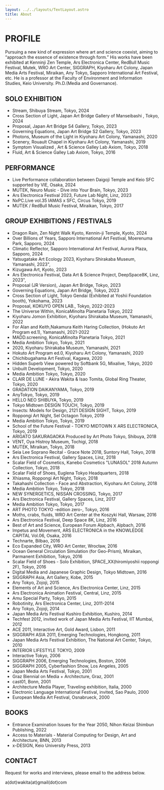 ```yaml
---
layout: ../../layouts/TextLayout.astro
title: About
---
```


# PROFILE

Pursuing a new kind of expression where art and science coexist, aiming to “approach the essence of existence through form.” His works have been exhibited at Kenninji Zen Temple, Ars Electronica Center, RedBull Music Festival, Mutek, WRO Art Center, SIGGRAPH, Kiyoharu Art Colony, Japan Media Arts Festival, Miraikan, Any Tokyo, Sapporo International Art Festival, etc. He is a professor at the Faculty of Environment and Information Studies, Keio University. Ph.D.(Media and Governance).

## SOLO EXHIBITION

- Stream, Shibuya Stream, Tokyo, 2024
- Cross Section of Light, Japan Art Bridge Gallery of Manseibashi , Tokyo, 2024
- Proposal, Japan Art Bridge S4 Gallery, Tokyo, 2023
- Governing Equations, Japan Art Bridge S2 Gallery, Tokyo, 2023
- Photons, Museum of the Light in Kiyoharu Art Colony, Yamanashi, 2020
- Scenery, Rouault Chapel in Kiyoharu Art Colony, Yamanashi, 2019
- Symptom Visualized , Art & Science Galley Lab Axiom, Tokyo, 2018
- Fluid, Art & Science Galley Lab Axiom, Tokyo, 2016

## PERFORMANCE

- Live Performance collaboration between Daigoji Temple and Keio SFC supported by VIE, Osaka, 2024
- MUTEK, Neuro Music - Dive into Your Brain, Tokyo, 2023
- Ars Electronica Festival 2023, Future Lab Night, Linz, 2023
- NxPC.Live vol.35 IAMAS x SFC, Circus Tokyo, 2019
- MUTEK / RedBull Music Festival, Miraikan, Tokyo, 2017

## GROUP EXHIBITIONS / FESTIVALS

- Dragon Rain, Zen Night Walk Kyoto, Kennin-ji Temple, Kyoto, 2024
- Over Billions of Years, Sapporo International Art Festival, Moerenuma Park, Sapporo, 2024
- Climatic Reflector, Sapporo International Art Festival, Aurora Plaza, Sapporo, 2024
- Yatsugatake Art Ecology 2023, Kiyoharu Shirakaba Museum, Yamanashi, 2023",
- Kizugawa Art, Kyoto, 2023
- Ars Electronica Festival, Data Art & Science Project, DeepSpace8K, Linz, 2023",
- Proposal (JR Version), Japan Art Bridge, Tokyo, 2023
- Governing Equations, Japan Art Bridge, Tokyo, 2023
- Cross Section of Light, Tokyo Gendai (Exhibited at Yoshii Foundation booth), Yokohama, 2023
- Proposal, KOKUYO OPEN LAB., Tokyo, 2022-2023
- The Universe Within, KonicaMinolta Planetaria Tokyo, 2022
- Kiyoharu Jomon Exhibition, Kiyoharu Shirakaba Museum, Yamanashi, 2022
- For Alan and Keith,Nakamura Keith Haring Collection, (Hokuto Art Program ed.1), Yamanashi, 2021-2022
- MADD.screening, KonicaMinolta Planetaria Tokyo, 2021
- Media Ambition Tokyo, Tokyo, 2021
- 2020, Kiyoharu Shirakaba Museum, Yamanashi, 2021
- Hokuto Art Program ed.0, Kiyoharu Art Colony, Yamanashi, 2020
- Chichibugahama Art Festival, Kagawa, 2020
- Hidden Superb View powered by Softbank 5G, Mixalive, Tokyo, 2020
- Unbuilt Development, Tokyo, 2020
- Media Ambition Tokyo, Tokyo, 2020
- CLAIR DE LUNE - Akira Wakita & Isao Tomita, Global Ring Theater, Tokyo, 2020
- GRADATION DAIKANYAMA, Tokyo, 2019
- AnyTokyo, Tokyo, 2019
- HELLO NEO SHIBUYA, Tokyo, 2019
- Tokyo Midtown DESIGN TOUCH, Tokyo, 2019
- Insects: Models for Design, 2121 DESIGN SIGHT, Tokyo, 2019
- Roppongi Art Night, Sel Octagon Tokyo, 2019
- Media Ambition Tokyo, Tokyo, 2019
- School of the Future Festival - TOKYO MIDTOWN X ARS ELECTRONICA, Tokyo, 2019
- ARIGATO SAKURAGAOKA Produced by Art Photo Tokyo, Shibuya, 2018
- VENT, Oya Histroy Museum, Tochigi, 2018
- MUTEK, Miraikan, Tokyo, 2018
- Seia Lee Soprano Recital - Grace Note 2018, Suntory Hall, Tokyo, 2018
- Ars Electronica Festival, Gallery Spaces, Linz, 2018
- Scalar Field of Cosmetics, Kanebo Cosmetics "LUNASOL" 2018 Autumn Collection, Tokyo, 2018
- Scalar Field of Shoes, Euglena Tokyo Headquarters, 2018
- Xhiasma, Roppongi Art Night, Tokyo, 2018
- Takahashi Collection - Face and Abstraction, Kiyoharu Art Colony, 2018
- Media Ambition Tokyo, Tokyo, 2018
- NEW SYNERGETICS, NISSAN CROSSING, Tokyo, 2017
- Ars Electronica Festival, Gallery Spaces, Linz, 2017
- Media Ambition Tokyo, Tokyo, 2017
- ART PHOTO TOKYO -edition zero-, Tokyo, 2016
- Moths, crabs, fluids, WRO Art Center at the Koszyki Hall, Warsaw, 2016
- Ars Electronica Festival, Deep Space 8K, Linz, 2016
- Best of Art and Science, European Forum Alpbach, Alpbach, 2016
- Impetus and Movement, ARS ELECTRONICA in the KNOWLEDGE CAPITAL Vol.06, Osaka, 2016
- Technarte, Bilbao, 2016
- Eco Expanded City, WRO Art Center, Wrocław, 2016
- Ocean General Circulation Simulation (for Geo-Prism), Miraikan, Parmanent Exhibition, Tokyo, 2016
- Scalar Field of Shoes - Solo Exhibition, SPACE_XX(hiromiyoshii roppongi 2F), Tokyo, 2016
- Digital Media and Japanese Graphic Design, Tokyo Midtown, 2016
- SIGGRAPH Asia, Art Gallery, Kobe, 2015
- Any Tokyo, Zojoji, 2015
- Elements of Art and Science, Ars Electronica Center, Linz, 2015
- Ars Electronica Animation Festival, Central, Linz, 2015
- Amu Special Party, Tokyo, 2015
- Robotinity, Ars Electronica Center, Linz, 2011-2014
- Any Tokyo, Zojoji, 2014
- Japan Media Arts Festival Kushiro Exhibition, Kushiro, 2014
- Techfest 2012, invited work of Japan Media Arts Festival, IIT Mumbai, 2012
- ACE 2011, Interactive Art, Gold Award, Lisbon, 2011
- SIGGRAPH ASIA 2011, Emerging Technologies, Hongkong, 2011
- Japan Media Arts Festival Exhibition, The National Art Center, Tokyo, 2010
- INTERIOR LIFESTYLE TOKYO, 2009
- Interactive Tokyo, 2006
- SIGGRAPH 2006, Emerging Technologies, Boston, 2006
- SIGGRAPH 2005, Cyberfashion Show, Los Angeles, 2005
- Japan Media Arts Festival, Tokyo, 2001
- Graz Biennial on Media + Architecture, Graz, 2001
- cast01, Bonn, 2001
- Architecture Media Player, Traveling exhibition, Italia, 2000
- Electronic Language International Festival, invited, Sao Paulo, 2000
- European Media Art Festival, Osnabrueck, 2000

## BOOKS

- Entrance Examination Issues for the Year 2050, Nihon Keizai Shimbun Publishing, 2022
- Access to Materials - Material Computing for Design, Art and Architecture, BNN, 2013
- x-DESIGN, Keio University Press, 2013

## CONTACT

Request for works and interviews, please email to the address below.

a(dot)wakita(at)gmail(dot)com
